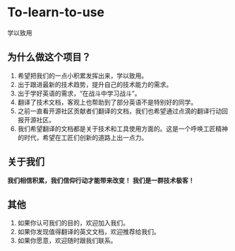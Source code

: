 # To-learn-to-use
学以致用

## 为什么做这个项目？
1. 希望把我们的一点小积累发挥出来，学以致用。
2. 出于跟进最新的技术趋势，提升自己的技术能力的需求。
3. 出于学好英语的需求，“在战斗中学习战斗”。
4. 翻译了技术文档，客观上也帮助到了部分英语不是特别好的同学。
5. 之前一直看开源社区贡献者们翻译的文档，我们也希望通过点滴的翻译行动回报开源社区。
6. 我们希望翻译的文档都是关于技术和工具使用方面的。这是一个呼唤工匠精神的时代，希望在工匠们创新的道路上出一点力。

## 关于我们
**我们相信积累，我们信仰行动才能带来改变！**
**我们是一群技术极客！**

## 其他
1. 如果你认可我们的目的，欢迎加入我们。
2. 如果你发现值得翻译的英文文档，欢迎推荐给我们。
3. 如果你愿意，欢迎随时跟我们联系。


